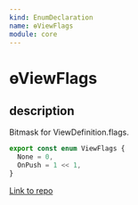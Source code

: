 ```yaml
---
kind: EnumDeclaration
name: ɵViewFlags
module: core
---
```


# ɵViewFlags

## description

Bitmask for ViewDefinition.flags.

```ts
export const enum ViewFlags {
  None = 0,
  OnPush = 1 << 1,
}
```

[Link to repo](https://github.com/timdeschryver/angular/blob/master/packages/core/src/view/types.ts#L110-L113)

